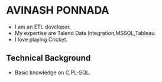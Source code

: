 # AVINASH PONNADA
- I am an ETL developer.
- My expertise are Talend Data Integration,MSSQL,Tableau.
- I love playing Cricket.
## Technical Background
- Basic knowledge on C,PL-SQL.